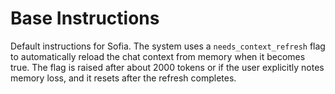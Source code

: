 # Base Instructions
Default instructions for Sofia.
The system uses a `needs_context_refresh` flag to automatically reload the chat context from memory when it becomes true. The flag is raised after about 2000 tokens or if the user explicitly notes memory loss, and it resets after the refresh completes.
